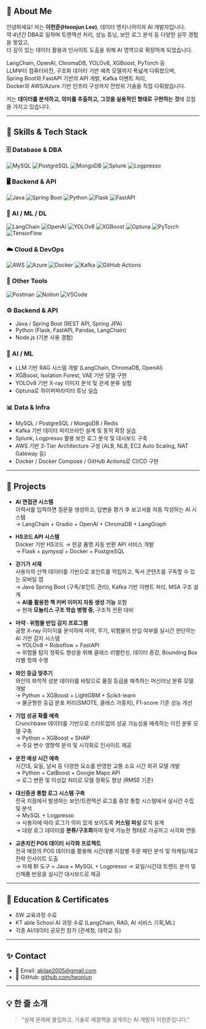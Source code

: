 ## 👋 About Me

안녕하세요! 저는 **이헌준(Heonjun Lee)**, 데이터 엔지니어이자 AI 개발자입니다.  
약 4년간 DBA로 일하며 트랜잭션 처리, 성능 튜닝, 보안 로그 분석 등 다양한 실무 경험을 쌓았고,  
더 깊이 있는 데이터 활용과 인사이트 도출을 위해 AI 영역으로 확장하게 되었습니다.

LangChain, OpenAI, ChromaDB, YOLOv8, XGBoost, PyTorch 등  
LLM부터 컴퓨터비전, 구조화 데이터 기반 예측 모델까지 폭넓게 다뤄왔으며,  
Spring Boot와 FastAPI 기반의 API 개발, Kafka 이벤트 처리,  
Docker와 AWS/Azure 기반 인프라 구성까지 전방위 기술을 직접 다뤄왔습니다.

저는 **데이터를 분석하고, 의미를 추출하고, 그것을 실용적인 형태로 구현하는 것**에 강점을 가지고 있습니다.

---

## 🧠 Skills & Tech Stack

### 🗄️ Database & DBA
![MySQL](https://img.shields.io/badge/MySQL-005C84?style=flat&logo=mysql&logoColor=white)
![PostgreSQL](https://img.shields.io/badge/PostgreSQL-316192?style=flat&logo=postgresql&logoColor=white)
![MongoDB](https://img.shields.io/badge/MongoDB-47A248?style=flat&logo=mongodb&logoColor=white)
![Splunk](https://img.shields.io/badge/Splunk-000000?style=flat&logo=splunk&logoColor=white)
![Logpresso](https://img.shields.io/badge/Logpresso-007ACC?style=flat&logo=data&logoColor=white)

### 🖥️ Backend & API
![Java](https://img.shields.io/badge/Java-007396?style=flat&logo=java&logoColor=white)
![Spring Boot](https://img.shields.io/badge/Spring%20Boot-6DB33F?style=flat&logo=spring-boot&logoColor=white)
![Python](https://img.shields.io/badge/Python-3776AB?style=flat&logo=python&logoColor=white)
![Flask](https://img.shields.io/badge/Flask-000000?style=flat&logo=flask&logoColor=white)
![FastAPI](https://img.shields.io/badge/FastAPI-009688?style=flat&logo=fastapi&logoColor=white)

### 🤖 AI / ML / DL
![LangChain](https://img.shields.io/badge/LangChain-000000?style=flat&logo=langchain&logoColor=white)
![OpenAI](https://img.shields.io/badge/OpenAI-412991?style=flat&logo=openai&logoColor=white)
![YOLOv8](https://img.shields.io/badge/YOLOv8-FF1493?style=flat&logo=yolo&logoColor=white)
![XGBoost](https://img.shields.io/badge/XGBoost-008000?style=flat&logo=python&logoColor=white)
![Optuna](https://img.shields.io/badge/Optuna-4B8BBE?style=flat&logo=python&logoColor=white)
![PyTorch](https://img.shields.io/badge/PyTorch-EE4C2C?style=flat&logo=pytorch&logoColor=white)
![TensorFlow](https://img.shields.io/badge/TensorFlow-FF6F00?style=flat&logo=tensorflow&logoColor=white)

### ☁️ Cloud & DevOps
![AWS](https://img.shields.io/badge/AWS-FF9900?style=flat&logo=amazon-aws&logoColor=white)
![Azure](https://img.shields.io/badge/Azure-0078D4?style=flat&logo=microsoft-azure&logoColor=white)
![Docker](https://img.shields.io/badge/Docker-2496ED?style=flat&logo=docker&logoColor=white)
![Kafka](https://img.shields.io/badge/Kafka-231F20?style=flat&logo=apache-kafka&logoColor=white)
![GitHub Actions](https://img.shields.io/badge/GitHub%20Actions-2088FF?style=flat&logo=github-actions&logoColor=white)

### 🧰 Other Tools
![Postman](https://img.shields.io/badge/Postman-FF6C37?style=flat&logo=postman&logoColor=white)
![Notion](https://img.shields.io/badge/Notion-000000?style=flat&logo=notion&logoColor=white)
![VSCode](https://img.shields.io/badge/VSCode-007ACC?style=flat&logo=visual-studio-code&logoColor=white)

### ⚙️ Backend & API
- Java / Spring Boot (REST API, Spring JPA)
- Python (Flask, FastAPI, Pandas, LangChain)
- Node.js (기본 사용 경험)

### 🤖 AI / ML
- LLM 기반 RAG 시스템 개발 (LangChain, ChromaDB, OpenAI)
- XGBoost, Isolation Forest, VAE 기반 모델 구현
- YOLOv8 기반 X-ray 이미지 분석 및 관세 분류 실험
- Optuna로 하이퍼파라미터 튜닝 실습

### 📊 Data & Infra
- MySQL / PostgreSQL / MongoDB / Redis
- Kafka 기반 데이터 파이프라인 설계 및 동적 확장 실습
- Splunk, Logpresso 활용 보안 로그 분석 및 대시보드 구축
- AWS 기반 3-Tier Architecture 구성 (ALB, NLB, EC2 Auto Scaling, NAT Gateway 등)
- Docker / Docker Compose / GitHub Actions로 CI/CD 구현

---

## 🔧 Projects

- **AI 면접관 시스템**  
  이력서를 입력하면 질문을 생성하고, 답변을 평가 후 보고서를 자동 작성하는 AI 시스템  
  → LangChain + Gradio + OpenAI + ChromaDB + LangGraph

- **HS코드 API 시스템**  
  Docker 기반 HS코드 → 한글 품명 자동 반환 API 서비스 개발  
  → Flask + pymysql + Docker + PostgreSQL

- **걷기가 서재**  
  사용자의 산책 데이터를 기반으로 포인트를 적립하고, 독서 콘텐츠를 구독할 수 있는 모바일 앱  
  → Java Spring Boot (구독/포인트 관리), Kafka 기반 이벤트 처리, MSA 구조 설계  
  → **AI를 활용한 책 커버 이미지 자동 생성 기능** 포함  
  → 현재 **모놀리스 구조 학습 병행 중**, 구조적 전환 대비

- **마약 · 위험물 반입 감지 프로그램**  
  공항 X-ray 이미지를 분석하여 마약, 무기, 위험물의 반입 여부를 실시간 판단하는 AI 기반 감지 시스템  
  → YOLOv8 + Roboflow + FastAPI  
  → 위험물 탐지 정확도 향상을 위해 클래스 리밸런싱, 데이터 증강, Bounding Box 라벨 정제 수행

- **와인 등급 맞추기**  
  와인의 화학적 성분 데이터를 바탕으로 품질 등급을 예측하는 머신러닝 분류 모델 개발  
  → Python + XGBoost + LightGBM + Scikit-learn  
  → 불균형한 등급 분포 처리(SMOTE, 클래스 가중치), F1-score 기준 성능 개선

- **기업 성공 확률 예측**  
  Crunchbase 데이터를 기반으로 스타트업의 성공 가능성을 예측하는 이진 분류 모델 구축  
  → Python + XGBoost + SHAP  
  → 주요 변수 영향력 분석 및 시각화로 인사이트 제공

- **운전 예상 시간 예측**  
  시간대, 요일, 날씨 등 다양한 요소를 반영한 교통 소요 시간 회귀 모델 개발  
  → Python + CatBoost + Google Maps API  
  → 로그 변환 및 이상값 처리로 모델 정확도 향상 (RMSE 기준)

- **대신증권 통합 로그 시스템 구축**  
  전국 지점에서 발생하는 보안/트랜잭션 로그를 중앙 통합 시스템에서 실시간 수집 및 분석  
  → MySQL + Logpresso  
  → 사용자에 따라 로그가 의미 있게 보이도록 **커스텀 파싱** 로직 설계  
  → 대량 로그 데이터를 **분류/구조화**하여 탐색 가능한 형태로 가공하고 시각화 연동

- **교촌치킨 POS 데이터 시각화 프로젝트**  
  전국 매장의 POS 데이터를 활용해 시간대별·지점별 주문 패턴 분석 및 마케팅/재고 전략 인사이트 도출  
  → 자체 BI 도구 + Java + MySQL + Logpresso
  → 요일/시간대 트렌드 분석 및 신제품 반응을 실시간 대시보드로 제공
---

## 🌱 Education & Certificates

- SW 교육과정 수료
- KT able School AI 과정 수료 (LangChain, RAG, AI 서비스 기획,ML)
- 각종 AI/데이터 공모전 참가 (관세청, 대학교 등)

---

## ✨ Contact

- 📧 Email: akilae2005@gmail.com  
- 🐙 GitHub: [github.com/heonjun](https://github.com/heonjun)

---

## 💡 한 줄 소개

> "실제 문제에 몰입하고, 기술로 해결책을 설계하는 AI 개발자 이헌준입니다."
